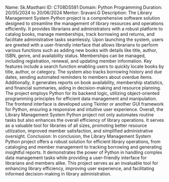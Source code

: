 Name: Sk.Masthani
ID: CT08DS581
Domain: Python Programming
Duration: 20/05/2024 to 20/06/2024
Mentor: Sravani.G
Description: The Library Management System Python project is a comprehensive software solution designed to streamline the management of library resources and operations efficiently. It provides librarians and administrators with a robust platform to catalog books, manage memberships, track borrowing and returns, and facilitate administrative tasks seamlessly.
Upon launching the system, users are greeted with a user-friendly interface that allows librarians to perform various functions such as adding new books with details like title, author, ISBN, genre, and availability status. Memberships can be managed, including registration, renewal, and updating member information. 
Key features include a search function enabling users to quickly locate books by title, author, or category. The system also tracks borrowing history and due dates, sending automated reminders to members about overdue items. Additionally, it generates reports on book availability, membership statistics, and financial summaries, aiding in decision-making and resource planning.
The project employs Python for its backend logic, utilizing object-oriented programming principles for efficient data management and manipulation. The frontend interface is developed using Tkinter or another GUI framework for Python, ensuring a responsive and intuitive user experience.
Overall, the Library Management System Python project not only automates routine tasks but also enhances the overall efficiency of library operations. It serves as a valuable tool for libraries of all sizes, promoting better resource utilization, improved member satisfaction, and simplified administrative oversight.
Conclusion:  In conclusion, the Library Management System Python project offers a robust solution for efficient library operations, from cataloging and member management to tracking borrowing and generating insightful reports. It demonstrates the power of Python in handling complex data management tasks while providing a user-friendly interface for librarians and members alike. 
This project serves as an invaluable tool for enhancing library efficiency, improving user experience, and facilitating informed decision-making in library administration.
